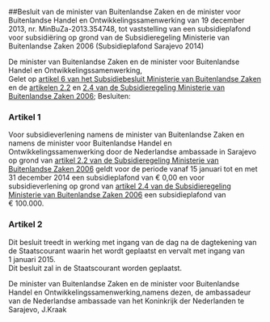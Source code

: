 <meta http-equiv='Content-Type' content='text/html; charset=utf-8' />

##Besluit van de minister van Buitenlandse Zaken en de minister voor Buitenlandse Handel en Ontwikkelingssamenwerking van 19 december 2013, nr. MinBuZa-2013.354748, tot vaststelling van een subsidieplafond voor subsidiëring op grond van de Subsidieregeling Ministerie van Buitenlandse Zaken 2006 (Subsidieplafond Sarajevo 2014)

De minister van Buitenlandse Zaken en de minister voor Buitenlandse Handel en Ontwikkelingssamenwerking,  
Gelet op [artikel 6 van het Subsidiebesluit Ministerie van Buitenlandse Zaken](../../../../../../../../AMvB/subsidiebesluit/ministerie/van/buitenlandse/zaken/BWBR0018039/README.md) en de [artikelen 2.2](../../../../../../../../ministeriele-regeling/subsidieregeling/ministerie/van/buitenlandse/zaken/2006/BWBR0019366/README.md) en [2.4 van de Subsidieregeling Ministerie van Buitenlandse Zaken 2006](../../../../../../../../ministeriele-regeling/subsidieregeling/ministerie/van/buitenlandse/zaken/2006/BWBR0019366/README.md);
Besluiten:    

### Artikel  1  

Voor subsidieverlening namens de minister van Buitenlandse Zaken en namens de minister voor Buitenlandse Handel en Ontwikkelingssamenwerking door de Nederlandse ambassade in Sarajevo op grond van [artikel 2.2 van de Subsidieregeling Ministerie van Buitenlandse Zaken 2006](../../../../../../../../ministeriele-regeling/subsidieregeling/ministerie/van/buitenlandse/zaken/2006/BWBR0019366/README.md) geldt voor de periode vanaf 15 januari tot en met 31 december 2014 een subsidieplafond van € 0,00 en voor subsidieverlening op grond van [artikel 2.4 van de Subsidieregeling Ministerie van Buitenlandse Zaken 2006](../../../../../../../../ministeriele-regeling/subsidieregeling/ministerie/van/buitenlandse/zaken/2006/BWBR0019366/README.md) een subsidieplafond van € 100.000.  

### Artikel  2  

Dit besluit treedt in werking met ingang van de dag na de dagtekening van de Staatscourant waarin het wordt geplaatst en vervalt met ingang van 1 januari 2015.  
Dit besluit zal in de Staatscourant worden geplaatst.  

De 
minister van Buitenlandse Zaken en de 
minister voor Buitenlandse Handel en Ontwikkelingssamenwerking,namens dezen,
de ambassadeur van de Nederlandse ambassade van het Koninkrijk der Nederlanden te Sarajevo,
J.Kraak   
